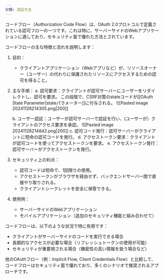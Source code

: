 ```yaml
---
分類: 認証方法
---
```


コードフロー（Authorization Code Flow）は、OAuth 2.0プロトコルで定義されている認可フローの一つです。これは特に、サーバーサイドのWebアプリケーションに適しており、セキュリティ面で優れた方法とされています。

コードフローの主な特徴と流れを説明します：

1. 目的：
   - クライアントアプリケーション（Webアプリなど）が、リソースオーナー（ユーザー）の代わりに保護されたリソースにアクセスするための認可を得ること。

2. 主な手順：
   a. 認可要求：クライアントが認可サーバーにユーザーをリダイレクトし、認可を要求。
   この段階で、CSRF対策のstateコードが[[OAuth State Parameter|stateパラメーター]]に付与される。
   ![[Pasted image 20241126214305.png|200]]
   
   
   b. ユーザー認証：ユーザーが認可サーバーで認証を行い、(ユーザーが）クライアントのアクセス要求を承認。
   ![[Pasted image 20241126214842.png|200]]
   c. 認可コード発行：認可サーバーがクライアントに短命の認可コードを発行。
   d. アクセストークン要求：クライアントが認可コードを使ってアクセストークンを要求。
   e. アクセストークン発行：認可サーバーがアクセストークンを発行。

3. セキュリティ上の利点：
   - 認可コードは短命で、1回限りの使用。
   - アクセストークンがブラウザを経由せず、バックエンドサーバー間で直接やり取りされる。
   - クライアントシークレットを安全に保管できる。

4. 使用例：
   - サーバーサイドのWebアプリケーション
   - モバイルアプリケーション（追加のセキュリティ機能と組み合わせて）

コードフローは、以下のような状況で特に有用です：

- クライアントがサーバーサイドのコードを実行できる場合
- 長期的なアクセスが必要な場合（リフレッシュトークンの使用が可能）
- セキュリティが重要視される場合（機密性の高い情報を扱う場合など）

他のOAuthフロー（例：Implicit Flow, Client Credentials Flow）と比較して、コードフローはセキュリティ面で優れており、多くのシナリオで推奨されるアプローチです。
